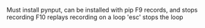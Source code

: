 Must install pynput, can be installed with pip
F9 records, and stops recording
F10 replays recording on a loop
'esc' stops the loop
